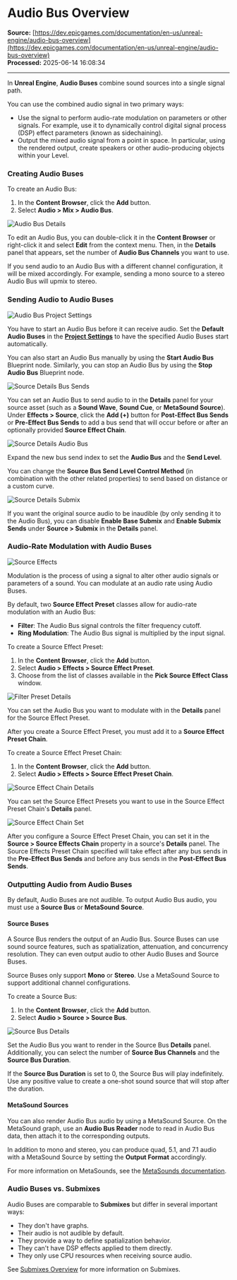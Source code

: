 # Audio Bus Overview

**Source:** [https://dev.epicgames.com/documentation/en-us/unreal-engine/audio-bus-overview](https://dev.epicgames.com/documentation/en-us/unreal-engine/audio-bus-overview)  
**Processed:** 2025-06-14 16:08:34

---

In **Unreal Engine**, **Audio Buses** combine sound sources into a single signal path.

You can use the combined audio signal in two primary ways:

-   Use the signal to perform audio-rate modulation on parameters or other signals. For example, use it to dynamically control digital signal process (DSP) effect parameters (known as sidechaining).
-   Output the mixed audio signal from a point in space. In particular, using the rendered output, create speakers or other audio-producing objects within your Level.

### Creating Audio Buses

To create an Audio Bus:

1.  In the **Content Browser**, click the **Add** button.
2.  Select **Audio > Mix > Audio Bus**.

![Audio Bus Details](https://d1iv7db44yhgxn.cloudfront.net/documentation/images/a8a408f4-f9ea-4c6f-9bc3-575b33661a89/audio_bus_details.png)

To edit an Audio Bus, you can double-click it in the **Content Browser** or right-click it and select **Edit** from the context menu. Then, in the **Details** panel that appears, set the number of **Audio Bus Channels** you want to use.

If you send audio to an Audio Bus with a different channel configuration, it will be mixed accordingly. For example, sending a mono source to a stereo Audio Bus will upmix to stereo.

### Sending Audio to Audio Buses

![Audio Bus Project Settings](https://d1iv7db44yhgxn.cloudfront.net/documentation/images/c7ac4fcd-a48d-47b6-a214-8cb90ef57116/audio_bus_project_settings.png)

You have to start an Audio Bus before it can receive audio. Set the **Default Audio Buses** in the [**Project Settings**](/documentation/en-us/unreal-engine/audio-settings-in-the-unreal-engine-project-settings) to have the specified Audio Buses start automatically.

You can also start an Audio Bus manually by using the **Start Audio Bus** Blueprint node. Similarly, you can stop an Audio Bus by using the **Stop Audio Bus** Blueprint node.

![Source Details Bus Sends](https://d1iv7db44yhgxn.cloudfront.net/documentation/images/0752a55e-7e9d-4e8e-a2ba-03b4bd160126/source_details_bus_sends.png)

You can set an Audio Bus to send audio to in the **Details** panel for your source asset (such as a **Sound Wave**, **Sound Cue**, or **MetaSound Source**). Under **Effects > Source**, click the **Add (+)** button for **Post-Effect Bus Sends** or **Pre-Effect Bus Sends** to add a bus send that will occur before or after an optionally provided **Source Effect Chain**.

![Source Details Audio Bus](https://d1iv7db44yhgxn.cloudfront.net/documentation/images/da43d907-e893-47eb-a743-db3a807230c8/source_details_audio_bus.png)

Expand the new bus send index to set the **Audio Bus** and the **Send Level**.

You can change the **Source Bus Send Level Control Method** (in combination with the other related properties) to send based on distance or a custom curve.

![Source Details Submix](https://d1iv7db44yhgxn.cloudfront.net/documentation/images/fc8a6e43-8ca9-4081-9471-3efb9c78e10f/source_details_submix.png)

If you want the original source audio to be inaudible (by only sending it to the Audio Bus), you can disable **Enable Base Submix** and **Enable Submix Sends** under **Source > Submix** in the **Details** panel.

### Audio-Rate Modulation with Audio Buses

![Source Effects](https://d1iv7db44yhgxn.cloudfront.net/documentation/images/ccce9ec2-d83b-4801-b2f9-009991ab70a8/source_effects.png)

Modulation is the process of using a signal to alter other audio signals or parameters of a sound. You can modulate at an audio rate using Audio Buses.

By default, two **Source Effect Preset** classes allow for audio-rate modulation with an Audio Bus:

-   **Filter**: The Audio Bus signal controls the filter frequency cutoff.
-   **Ring Modulation**: The Audio Bus signal is multiplied by the input signal.

To create a Source Effect Preset:

1.  In the **Content Browser**, click the **Add** button.
2.  Select **Audio > Effects > Source Effect Preset**.
3.  Choose from the list of classes available in the **Pick Source Effect Class** window.

![Filter Preset Details](https://d1iv7db44yhgxn.cloudfront.net/documentation/images/f04d7078-ca9c-45fe-8775-0ce6314b8b04/filter_preset_details.png)

You can set the Audio Bus you want to modulate with in the **Details** panel for the Source Effect Preset.

After you create a Source Effect Preset, you must add it to a **Source Effect Preset Chain**.

To create a Source Effect Preset Chain:

1.  In the **Content Browser**, click the **Add** button.
2.  Select **Audio > Effects > Source Effect Preset Chain**.

![Source Effect Chain Details](https://d1iv7db44yhgxn.cloudfront.net/documentation/images/9e0125c8-d638-42e2-93d8-639c66eb17e4/source_effect_chain_details.png)

You can set the Source Effect Presets you want to use in the Source Effect Preset Chain's **Details** panel.

![Source Effect Chain Set](https://d1iv7db44yhgxn.cloudfront.net/documentation/images/9da53f4d-b9c0-4116-983c-14b0455daac4/source_effect_chain_set.png)

After you configure a Source Effect Preset Chain, you can set it in the **Source > Source Effects Chain** property in a source's **Details** panel. The Source Effects Preset Chain specified will take effect after any bus sends in the **Pre-Effect Bus Sends** and before any bus sends in the **Post-Effect Bus Sends**.

### Outputting Audio from Audio Buses

By default, Audio Buses are not audible. To output Audio Bus audio, you must use a **Source Bus** or **MetaSound Source**.

#### Source Buses

A Source Bus renders the output of an Audio Bus. Source Buses can use sound source features, such as spatialization, attenuation, and concurrency resolution. They can even output audio to other Audio Buses and Source Buses.

Source Buses only support **Mono** or **Stereo**. Use a MetaSound Source to support additional channel configurations.

To create a Source Bus:

1.  In the **Content Browser**, click the **Add** button.
2.  Select **Audio > Source > Source Bus**.

![Source Bus Details](https://d1iv7db44yhgxn.cloudfront.net/documentation/images/64b5a747-33c2-4cca-ace4-06e94636bc7d/source_bus_details.png)

Set the Audio Bus you want to render in the Source Bus **Details** panel. Additionally, you can select the number of **Source Bus Channels** and the **Source Bus Duration**.

If the **Source Bus Duration** is set to 0, the Source Bus will play indefinitely. Use any positive value to create a one-shot sound source that will stop after the duration.

#### MetaSound Sources

You can also render Audio Bus audio by using a MetaSound Source. On the MetaSound graph, use an **Audio Bus Reader** node to read in Audio Bus data, then attach it to the corresponding outputs.

In addition to mono and stereo, you can produce quad, 5.1, and 7.1 audio with a MetaSound Source by setting the **Output Format** accordingly.

For more information on MetaSounds, see the [MetaSounds documentation](/documentation/en-us/unreal-engine/metasounds-in-unreal-engine).

### Audio Buses vs. Submixes

Audio Buses are comparable to **Submixes** but differ in several important ways:

-   They don't have graphs.
-   Their audio is not audible by default.
-   They provide a way to define spatialization behavior.
-   They can't have DSP effects applied to them directly.
-   They only use CPU resources when receiving source audio.

See [Submixes Overview](/documentation/en-us/unreal-engine/overview-of-submixes-in-unreal-engine) for more information on Submixes.